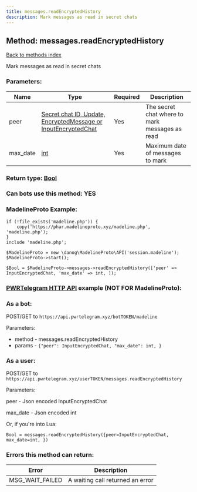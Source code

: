 ```yaml
---
title: messages.readEncryptedHistory
description: Mark messages as read in secret chats
---
```

## Method: messages.readEncryptedHistory  
[Back to methods index](index.md)


Mark messages as read in secret chats

### Parameters:

| Name     |    Type       | Required | Description |
|----------|---------------|----------|-------------|
|peer|[Secret chat ID, Update, EncryptedMessage or InputEncryptedChat](../types/InputEncryptedChat.md) | Yes|The secret chat where to mark messages as read|
|max\_date|[int](../types/int.md) | Yes|Maximum date of messages to mark|


### Return type: [Bool](../types/Bool.md)

### Can bots use this method: **YES**


### MadelineProto Example:


```
if (!file_exists('madeline.php')) {
    copy('https://phar.madelineproto.xyz/madeline.php', 'madeline.php');
}
include 'madeline.php';

$MadelineProto = new \danog\MadelineProto\API('session.madeline');
$MadelineProto->start();

$Bool = $MadelineProto->messages->readEncryptedHistory(['peer' => InputEncryptedChat, 'max_date' => int, ]);
```

### [PWRTelegram HTTP API](https://pwrtelegram.xyz) example (NOT FOR MadelineProto):

### As a bot:

POST/GET to `https://api.pwrtelegram.xyz/botTOKEN/madeline`

Parameters:

* method - messages.readEncryptedHistory
* params - `{"peer": InputEncryptedChat, "max_date": int, }`



### As a user:

POST/GET to `https://api.pwrtelegram.xyz/userTOKEN/messages.readEncryptedHistory`

Parameters:

peer - Json encoded InputEncryptedChat

max_date - Json encoded int




Or, if you're into Lua:

```
Bool = messages.readEncryptedHistory({peer=InputEncryptedChat, max_date=int, })
```

### Errors this method can return:

| Error    | Description   |
|----------|---------------|
|MSG_WAIT_FAILED|A waiting call returned an error|


